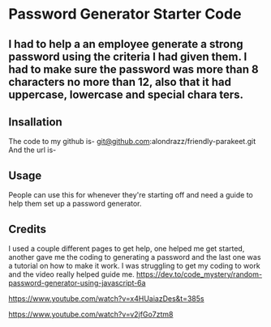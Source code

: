 # Password Generator Starter Code
## I had to help a an employee generate a strong password using the criteria I had given them. I had to make sure the password was more than 8 characters no more than 12, also that it had uppercase, lowercase and special chara ters. 

## Insallation
The code to my github is- git@github.com:alondrazz/friendly-parakeet.git
And the url is-

## Usage
People can use this for whenever they're starting off and need a guide to help them set up a password generator.
## Credits
I used a couple different pages to get help, one helped me get started, another gave me the coding to generating a password and the last one was a tutorial on how to make it work. I was struggling to get my coding to work and the video really helped guide me.
https://dev.to/code_mystery/random-password-generator-using-javascript-6a

https://www.youtube.com/watch?v=x4HUaiazDes&t=385s

https://www.youtube.com/watch?v=v2jfGo7ztm8